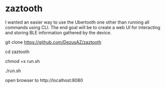# zaztooth
I wanted an easier way to use the Ubertooth one other than running all commands using CLI. The end goal will be to create a web UI for interacting and storing BLE information gathered by the device.

git clone https://github.com/DezusAZ/zaztooth<p>
cd zaztooth<p>
chmod +x run.sh<p>
./run.sh<p>
open browser to http://localhost:8080
